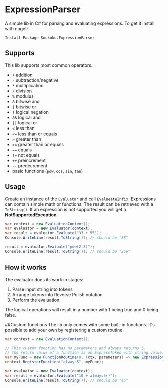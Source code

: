 # ExpressionParser
A simple lib in C# for parsing and evaluating expressions. To get it install with nuget:
```
Install-Package Soukoku.ExpressionParser
```

## Supports
This lib supports most common operators.

* `+` addition
* `-` subtraction/negative
* `*` multiplication
* `/` division
* `%` modulus
* `&` bitwise and
* `|` bitwise or
* `!` logical negation
* `&&` logical and
* `||` logical or
* `<` less than
* `<=` less than or equals
* `>` greater than
* `>=` greater than or equals
* `==` equals
* `!=` not equals
* `++` preincrement
* `--` predecrement
* basic functions (`pow`, `cos`, `sin`, `tan`)


## Usage
Create an instance of the `Evaluator` and call `EvalueateInfix`.
Expressions can contain simple math or functions.
The result can be retrieved with a `ToString()`. If an expression is not supported
you will get a **NotSupportedException**.

```csharp
var context = new EvaluationContext();
var evaluator = new Evaluator(context);
var result = evaluator.Evaluate("33 + 55");
Console.WriteLine(result.ToString()); // should be "88"

result = evaluator.Evaluate("pow(2,8)");
Console.WriteLine(result.ToString()); // should be "256"
```


## How it works
The evaluator does its work in stages:

1. Parse input string into tokens
2. Arrange tokens into Reverse Polish notation
3. Perform the evaluation

The logical operations will result in a number with 1 being true and 0 being false.

##Custom functions
The lib only comes with some built-in functions. It's possible to add
your own by registering a custom routine.

```csharp
var context = new EvaluationContext();

// This custom function has no parameters and always returns 5.
// The return value of a function is an ExpressToken with string value.
var myFunc = new FunctionRoutine(0, (ctx, parameters) => new ExpressionToken("5"));
context.RegisterFunction("always5", myFunc);

var evaluator = new Evaluator(context);
var result = evaluator.Evaluate("10 + always5()");
Console.WriteLine(result.ToString()); // should be "15"
```

